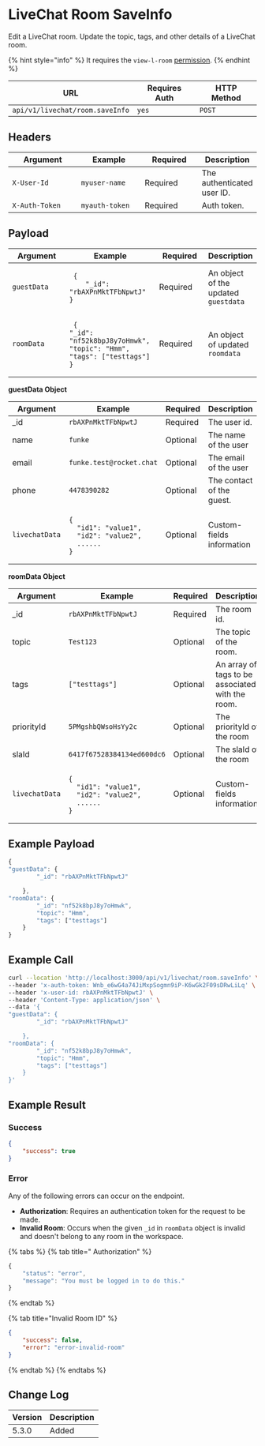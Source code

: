 # LiveChat Room SaveInfo

Edit a LiveChat room. Update the topic, tags, and other details of a LiveChat room.

{% hint style="info" %}
It requires the `view-l-room`  [permission](https://docs.rocket.chat/use-rocket.chat/workspace-administration/permissions).
{% endhint %}

| URL                             | Requires Auth | HTTP Method |
| ------------------------------- | ------------- | ----------- |
| `api/v1/livechat/room.saveInfo` | `yes`         | `POST`      |

## Headers

<table><thead><tr><th width="179">Argument</th><th width="169">Example</th><th width="136">Required</th><th>Description</th></tr></thead><tbody><tr><td><code>X-User-Id</code></td><td><code>myuser-name</code></td><td>Required</td><td>The authenticated  user ID.</td></tr><tr><td><code>X-Auth-Token</code></td><td><code>myauth-token</code></td><td>Required</td><td>Auth token.</td></tr></tbody></table>

## Payload

<table><thead><tr><th width="140">Argument</th><th width="171">Example</th><th width="109">Required</th><th>Description</th></tr></thead><tbody><tr><td><code>guestData</code></td><td><p></p><pre class="language-postman_json"><code class="lang-postman_json"> {			
 	"_id": "rbAXPnMktTFbNpwtJ"
}
</code></pre></td><td>Required</td><td>An object of the updated  <code>guestdata</code></td></tr><tr><td><code>roomData</code></td><td><p></p><pre class="language-postman_json"><code class="lang-postman_json"> {
"_id": "nf52k8bpJ8y7oHmwk",
"topic": "Hmm",
"tags": ["testtags"]
}
</code></pre></td><td>Required</td><td>An object of updated <code>roomdata</code> </td></tr></tbody></table>

**guestData Object**

<table><thead><tr><th width="140">Argument</th><th width="171">Example</th><th width="109">Required</th><th>Description</th></tr></thead><tbody><tr><td>_id</td><td><code>rbAXPnMktTFbNpwtJ</code></td><td>Required</td><td>The user id.</td></tr><tr><td>name</td><td><code>funke</code></td><td>Optional</td><td>The name  of the user</td></tr><tr><td>email</td><td><code>funke.test@rocket.chat</code></td><td>Optional</td><td>The email of the user</td></tr><tr><td>phone</td><td><code>4478390282</code></td><td>Optional</td><td>The contact of the guest. </td></tr><tr><td><code>livechatData</code></td><td><p></p><pre class="language-postman_json"><code class="lang-postman_json">{
  "id1": "value1",
  "id2": "value2",
  ......
}
</code></pre></td><td>Optional</td><td>Custom-fields information</td></tr></tbody></table>

**roomData Object**

<table><thead><tr><th width="140">Argument</th><th width="171">Example</th><th width="109">Required</th><th>Description</th></tr></thead><tbody><tr><td>_id</td><td><code>rbAXPnMktTFbNpwtJ</code></td><td>Required</td><td>The room id.</td></tr><tr><td>topic</td><td><code>Test123</code></td><td>Optional</td><td>The topic of the room.</td></tr><tr><td>tags</td><td><code>["testtags"]</code></td><td>Optional</td><td>An array of tags to be associated with the room.</td></tr><tr><td>priorityId</td><td><code>5PMgshbQWsoHsYy2c</code></td><td>Optional</td><td>The priorityId of the room</td></tr><tr><td>slaId</td><td><code>6417f67528384134ed600dc6</code></td><td>Optional</td><td>The slaId of the room</td></tr><tr><td><code>livechatData</code></td><td><p></p><pre class="language-postman_json"><code class="lang-postman_json">{
  "id1": "value1",
  "id2": "value2",
  ......
}
</code></pre></td><td>Optional</td><td>Custom-fields information</td></tr></tbody></table>

## Example Payload

```javascript
{
"guestData": {
		"_id": "rbAXPnMktTFbNpwtJ"

	},
"roomData": {
		"_id": "nf52k8bpJ8y7oHmwk",
		"topic": "Hmm",
		"tags": ["testtags"]
	}
}
```

## Example Call

```bash
curl --location 'http://localhost:3000/api/v1/livechat/room.saveInfo' \
--header 'x-auth-token: Wnb_e6wG4a74JiMxpSogmn9iP-K6wGk2F09sDRwLiLq' \
--header 'x-user-id: rbAXPnMktTFbNpwtJ' \
--header 'Content-Type: application/json' \
--data '{
"guestData": {
		"_id": "rbAXPnMktTFbNpwtJ"

	},
"roomData": {
		"_id": "nf52k8bpJ8y7oHmwk",
		"topic": "Hmm",
		"tags": ["testtags"]
	}
}'
```

## Example Result

### Success

```json
{
    "success": true
}
```

### Error

Any of the following errors can occur on the endpoint.

* **Authorization**: Requires an authentication token for the request to be made.
* **Invalid Room**: Occurs when the given `_id` in `roomData`  object is invalid and doesn't belong to any room in the workspace.

{% tabs %}
{% tab title=" Authorization" %}
```javascript
{
    "status": "error",
    "message": "You must be logged in to do this."
}
```
{% endtab %}

{% tab title="Invalid Room ID" %}
```json
{
    "success": false,
    "error": "error-invalid-room"
}
```
{% endtab %}
{% endtabs %}

## Change Log

| Version | Description |
| ------- | ----------- |
| 5.3.0   | Added       |
